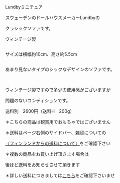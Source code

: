 <link rel="stylesheet" type="text/css" href="/assets/css/styles.css">

Lundbyミニチュア

スウェーデンのドールハウスメーカーLundbyの

クラシックソファです。

ヴィンテージ製

<img alt="" src="http://blog.cnobi.jp/v1/blog/user/71e35865e9e62f3f9d70420d6124d2ab/1504106091"/> 

サイズは横幅約10cm、高さ約5.5cm 

<img alt="" src="http://blog.cnobi.jp/v1/blog/user/71e35865e9e62f3f9d70420d6124d2ab/1504106092"/> 

あまり見ないタイプのシックなデザインのソファです。

<img alt="" src="http://blog.cnobi.jp/v1/blog/user/71e35865e9e62f3f9d70420d6124d2ab/1504106093"/>

<img alt="" src="http://blog.cnobi.jp/v1/blog/user/71e35865e9e62f3f9d70420d6124d2ab/1504106094"/>

<img alt="" src="http://blog.cnobi.jp/v1/blog/user/71e35865e9e62f3f9d70420d6124d2ab/1504106095"/>

ヴィンテージ製ですので多少の使用感がございますが

問題のないコンディションです。

送料別　2600円（送料H　200g）

＊こちらの商品は観賞用でおもちゃではございません

＊送料はページ右側のサイドバー、雑貨についての

[〈フィンランドからの送料について〉](https://dkzakka.github.io/2005/03/31/雑貨について.html)をご確認下さい

＊複数の商品をお買い上げ頂きます場合は 

後ほど送料をお知らせさせて頂きます

＊詳しい送料につきましては[こちら](http://dkzakka.blog.shinobi.jp/Entry/3385/)をご確認下さいませ